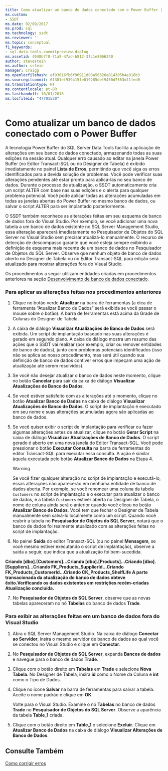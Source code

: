 ```yaml
---
title: Como atualizar um banco de dados conectado com o Power Buffer | Microsoft Docs
ms.custom:
- SSDT
ms.date: 02/09/2017
ms.prod: sql
ms.technology: ssdt
ms.reviewer: ''
ms.topic: conceptual
f1_keywords:
- sql.data.tools.commitpreview.dialog
ms.assetid: 4048b7f8-71a9-47ad-b812-3fc1e8066240
author: stevestein
ms.author: sstein
manager: craigg
ms.openlocfilehash: ef93616fb6f96911d08a56326e014305b4e818b3
ms.sourcegitcommit: 61381ef939415fe019285def9450d7583df1fed0
ms.translationtype: HT
ms.contentlocale: pt-BR
ms.lasthandoff: 10/01/2018
ms.locfileid: "47701520"
---
```

# <a name="how-to-update-a-connected-database-with-power-buffer"></a>Como atualizar um banco de dados conectado com o Power Buffer
A tecnologia Power Buffer do SQL Server Data Tools facilita a aplicação de alterações em seu banco de dados conectado, armazenando todas as suas edições na sessão atual. Qualquer erro causado ao editar na janela Power Buffer (no Editor Transact\-SQL ou no Designer de Tabela) é exibido imediatamente no painel **Lista de Erros**, permitindo que você siga os erros identificados para a devida solução de problemas. Você pode verificar suas alterações pendentes até estar pronto para aplicá-las no seu banco de dados. Durante o processo de atualização, o SSDT automaticamente cria um script ALTER com base nas suas edições e o alerta para qualquer problema potencial. Você pode aplicar todas as alterações acumuladas em todas as janelas abertas do Power Buffer no mesmo banco de dados, ou salvar o script ALTER para ser implantado posteriormente.  
  
O SSDT também reconhece as alterações feitas em seu esquema de banco de dados fora do Visual Studio. Por exemplo, se você adicionar uma nova tabela a um banco de dados existente no SQL Server Management Studio, essa alteração aparecerá imediatamente no Pesquisador de Objetos do SQL Server no Visual Studio sem precisar atualizá-lo manualmente. O recurso de detecção de descompasso garante que você esteja sempre exibindo a definição de esquema mais recente de um banco de dados no Pesquisador de Objetos do SQL Server. Observe que nenhum objeto de banco de dados aberto no Designer de Tabela ou no Editor Transact\-SQL para edição será atualizado para mostrar alterações fora do Visual Studio.  
  
Os procedimentos a seguir utilizam entidades criadas em procedimentos anteriores na seção [Desenvolvimento de banco de dados conectado](../ssdt/connected-database-development.md).  
  
### <a name="to-apply-the-changes-made-in-the-previous-procedures"></a>Para aplicar as alterações feitas nos procedimentos anteriores  
  
1.  Clique no botão verde **Atualizar** na barra de ferramentas (a dica de ferramenta “Atualizar Banco de Dados” será exibida se você passar o mouse sobre o botão). A barra de ferramentas está acima da Grade de Colunas do Designer de Tabela.  
  
2.  A caixa de diálogo **Visualizar Atualizações de Banco de Dados** será exibida. Um script de implantação baseado nas suas alterações é gerado em segundo plano. A caixa de diálogo mostra um resumo das ações que o SSDT vai realizar (por exemplo, criar ou remover entidades de banco de dados), junto com problemas potenciais identificados (isso não se aplica ao nosso procedimento, mas será útil quando sua definição de banco de dados contiver erros que impeçam uma ação de atualização até serem resolvidos).  
  
3.  Se você não desejar atualizar o banco de dados neste momento, clique no botão **Cancelar** para sair da caixa de diálogo **Visualizar Atualizações de Banco de Dados**.  
  
4.  Se você estiver satisfeito com as alterações até o momento, clique no botão **Atualizar Banco de Dados** na caixa de diálogo **Visualizar Atualizações de Banco de Dados**. O script de implantação é executado em seu nome e suas alterações acumuladas agora são aplicadas ao banco de dados.  
  
5.  Se você quiser exibir o script de implantação para verificar ou fazer algumas alterações antes de atualizar, clique no botão **Gerar Script** na caixa de diálogo **Visualizar Atualizações de Banco de Dados**. O script gerado é aberto em uma nova janela do Editor Transact\-SQL. Você pode pressionar o botão **Executar Consulta** na barra de ferramentas do editor Transact\-SQL para executar essa consulta. A ação é similar àquela executada pelo botão **Atualizar Banco de Dados** na Etapa 4.  
  
    > [!WARNING]  
    > Se você fizer qualquer alteração no script de implantação e executá-lo, essas alterações não aparecerão em nenhuma entidade de banco de dados aberta. Por exemplo, se você renomear uma coluna da tabela `Customers` no script de implantação e o executar para atualizar o banco de dados, e a tabela `Customers` estiver aberta no Designer de Tabela, o nome de coluna ainda será o anterior quando você clicou no botão **Atualizar Banco de Dados**. Você tem que fechar o Designer de Tabela manualmente sem salvá-lo localmente como um script. Quando você reabrir a tabela no **Pesquisador de Objetos do SQL Server**, notará que o banco de dados foi realmente atualizado com as alterações feitas no script de implantação.  
  
6.  No painel **Saída** do editor Transact\-SQL (ou no painel **Mensagem**, se você mesmo estiver executando o script de implantação), observe a saída a seguir, que indica que a atualização foi bem-sucedida.  
  
**Criando [dbo].[Customers]...Criando [dbo].[Products]...Criando [dbo].[Suppliers]...Criando FK_Products_SupplierId...Criando FK_Products_CustomerId...Criando CK_Products_ShelfLife A parte transacionada da atualização do banco de dados obteve êxito.Verificando os dados existentes em restrições recém-criadas Atualização concluída.**  
  
7.  No **Pesquisador de Objetos do SQL Server**, observe que as novas tabelas apareceram no nó **Tabelas** do banco de dados **Trade**.  
  
### <a name="to-view-changes-made-to-a-database-outside-visual-studio"></a>Para exibir as alterações feitas em um banco de dados fora do Visual Studio  
  
1.  Abra o SQL Server Management Studio. Na caixa de diálogo **Conectar ao Servidor**, insira o mesmo servidor de banco de dados ao qual você se conectou no Visual Studio e clique em **Conectar**.  
  
2.  No **Pesquisador de Objetos do SQL Server**, expanda **Bancos de dados** e navegue para o banco de dados **Trade**.  
  
3.  Clique com o botão direito em **Tabelas** em **Trade** e selecione **Nova Tabela**. No Designer de Tabela, insira **id** como o Nome da Coluna e **int** como o Tipo de Dados.  
  
4.  Clique no ícone **Salvar** na barra de ferramentas para salvar a tabela. Aceite o nome padrão e clique em **OK**.  
  
    Volte para o Visual Studio. Examine o nó **Tabelas** no banco de dados **Trade** no **Pesquisador de Objetos do SQL Server**. Observe a aparência da tabela **Table_1** criada.  
  
5.  Clique com o botão direito em **Table_1** e selecione **Excluir**. Clique em **Atualizar Banco de Dados** na caixa de diálogo **Visualizar Alterações de Banco de Dados**.  
  
## <a name="see-also"></a>Consulte Também  
[Como corrigir erros](../ssdt/how-to-fix-errors.md)  
  
